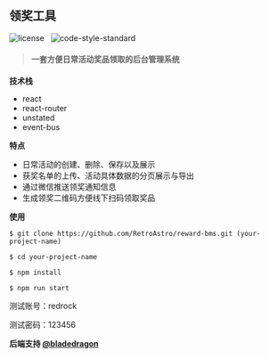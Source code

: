 ## 领奖工具

![license](https://img.shields.io/github/license/mashape/apistatus.svg?maxAge=2592000) &nbsp; ![code-style-standard](https://img.shields.io/badge/code%20style-standard-brightgreen.svg)

> #### 一套方便日常活动奖品领取的后台管理系统

**技术栈**

* react
* react-router
* unstated
* event-bus

**特点**

* 日常活动的创建、删除、保存以及展示
* 获奖名单的上传、活动具体数据的分页展示与导出
* 通过微信推送领奖通知信息
* 生成领奖二维码方便线下扫码领取奖品

**使用** 

```
$ git clone https://github.com/RetroAstro/reward-bms.git (your-project-name)

$ cd your-project-name

$ npm install 

$ npm run start
```

测试账号：redrock

测试密码：123456

**后端支持  [@bladedragon](https://github.com/bladedragon)**


